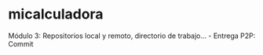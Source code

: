 # micalculadora
Módulo 3: Repositorios local y remoto, directorio de trabajo... - Entrega P2P: Commit
